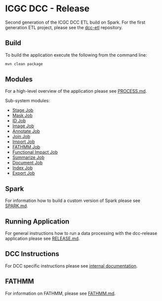 # ICGC DCC - Release

Second generation of the ICGC DCC ETL build on Spark. For the first generation ETL project, please see the [dcc-etl](https://github.com/icgc-dcc/dcc-etl) repository.

## Build

To build the application execute the following from the command line:

```bash
mvn clean package
```

## Modules

For a high-level overview of the application please see [PROCESS.md](PROCESS.md).

Sub-system modules:

- [Stage Job](dcc-release-job/dcc-release-job-stage/README.md)
- [Mask Job](dcc-release-job/dcc-release-job-mask/README.md)
- [ID Job](dcc-release-job/dcc-release-job-id/README.md)
- [Image Job](dcc-release-job/dcc-release-job-image/README.md)
- [Annotate Job](dcc-release-job/dcc-release-job-annotate/README.md)
- [Join Job](dcc-release-job/dcc-release-job-join/README.md)
- [Import Job](dcc-release-job/dcc-release-job-import/README.md)
- [FATHMM Job](dcc-release-job/dcc-release-job-fathmm/README.md)
- [Functional Impact Job](dcc-release-job/dcc-release-job-fi/README.md)
- [Summarize Job](dcc-release-job/dcc-release-job-summarize/README.md)
- [Document Job](dcc-release-job/dcc-release-job-document/README.md)
- [Index Job](dcc-release-job/dcc-release-job-index/README.md)
- [Export Job](dcc-release-job/dcc-release-job-export/README.md)

## Spark

For information how to build a custom version of Spark please see [SPARK.md](SPARK.md).

## Running Application

For general instructions how to run a data processing with the dcc-release application please see [RELEASE.md](RELEASE.md).

## DCC Instructions

For DCC specific instructions please see [internal documentation](https://wiki.oicr.on.ca/display/DCCSOFT/Vitalii%27s+transition#Vitalii'stransition-DCCRelease).

## FATHMM

For information on FATHMM, please see [FATHMM.md](FATHMM.md).
